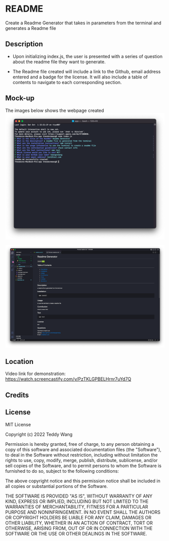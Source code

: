 # README
Create a Readme Generator that takes in parameters from the terminal and generates a Readme file

## Description
* Upon initializing index.js, the user is presented with a series of question about the readme file they want to generate. 

* The Readme file created will include a link to the Github, email address entered and a badge for the license. It will also include a table of contents to navigate to each corresponding section. 

## Mock-up
The images below shows the webpage created
![alt text](app/images/terminal.png)

![alt text](app/images/genReadme.png)

## Location
Video link for demonstration: https://watch.screencastify.com/v/PzTKLGPBELHrnr7uYd7Q

## Credits


## License
MIT License

Copyright (c) 2022 Teddy Wang

Permission is hereby granted, free of charge, to any person obtaining a copy
of this software and associated documentation files (the "Software"), to deal
in the Software without restriction, including without limitation the rights
to use, copy, modify, merge, publish, distribute, sublicense, and/or sell
copies of the Software, and to permit persons to whom the Software is
furnished to do so, subject to the following conditions:

The above copyright notice and this permission notice shall be included in all
copies or substantial portions of the Software.

THE SOFTWARE IS PROVIDED "AS IS", WITHOUT WARRANTY OF ANY KIND, EXPRESS OR
IMPLIED, INCLUDING BUT NOT LIMITED TO THE WARRANTIES OF MERCHANTABILITY,
FITNESS FOR A PARTICULAR PURPOSE AND NONINFRINGEMENT. IN NO EVENT SHALL THE
AUTHORS OR COPYRIGHT HOLDERS BE LIABLE FOR ANY CLAIM, DAMAGES OR OTHER
LIABILITY, WHETHER IN AN ACTION OF CONTRACT, TORT OR OTHERWISE, ARISING FROM,
OUT OF OR IN CONNECTION WITH THE SOFTWARE OR THE USE OR OTHER DEALINGS IN THE
SOFTWARE.